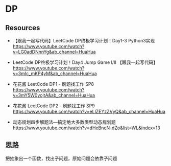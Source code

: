 # DP


## Resources
- 【跟我一起写代码】LeetCode DP终极学习计划！Day1-3 Python3实现
https://www.youtube.com/watch?v=LG0adDNnnYg&ab_channel=HuaHua

- LeetCode DP终极学习计划！Day4 Jump Game I/II 【跟我一起写代码】
https://www.youtube.com/watch?v=3mIc_mKP4yM&ab_channel=HuaHua


- 花花酱 LeetCode DP1 - 刷题找工作 SP8
https://www.youtube.com/watch?v=3mY5W0yojtA&ab_channel=HuaHua

- 花花酱 LeetCode DP2 - 刷题找工作 SP9
https://www.youtube.com/watch?v=eLlZEYzZVyQ&ab_channel=HuaHua

- 动态规划四步解题法—搞定绝大多数类型动态规划题
https://www.youtube.com/watch?v=dHeBncN-dZo&list=WL&index=13


## 思路
把抽象出一个函数，找出子问题，原始问题会依靠子问题

